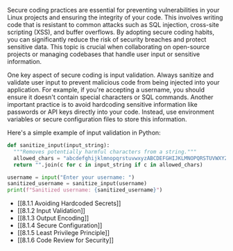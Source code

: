 Secure coding practices are essential for preventing vulnerabilities in your Linux projects and ensuring the integrity of your code. This involves writing code that is resistant to common attacks such as SQL injection, cross-site scripting (XSS), and buffer overflows. By adopting secure coding habits, you can significantly reduce the risk of security breaches and protect sensitive data. This topic is crucial when collaborating on open-source projects or managing codebases that handle user input or sensitive information.

One key aspect of secure coding is input validation. Always sanitize and validate user input to prevent malicious code from being injected into your application. For example, if you're accepting a username, you should ensure it doesn't contain special characters or SQL commands. Another important practice is to avoid hardcoding sensitive information like passwords or API keys directly into your code. Instead, use environment variables or secure configuration files to store this information.

Here's a simple example of input validation in Python:

```python
def sanitize_input(input_string):
  """Removes potentially harmful characters from a string."""
  allowed_chars = "abcdefghijklmnopqrstuvwxyzABCDEFGHIJKLMNOPQRSTUVWXYZ0123456789_"
  return "".join(c for c in input_string if c in allowed_chars)

username = input("Enter your username: ")
sanitized_username = sanitize_input(username)
print(f"Sanitized username: {sanitized_username}")
```

- [[8.1.1 Avoiding Hardcoded Secrets]]
- [[8.1.2 Input Validation]]
- [[8.1.3 Output Encoding]]
- [[8.1.4 Secure Configuration]]
- [[8.1.5 Least Privilege Principle]]
- [[8.1.6 Code Review for Security]]